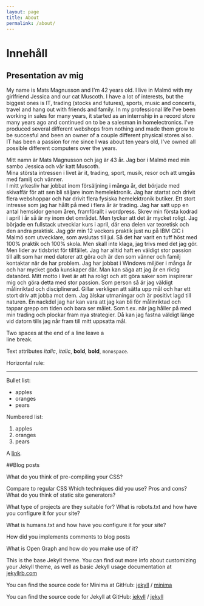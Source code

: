 ```yaml
---
layout: page
title: About
permalink: /about/
---
```

# Innehåll

## Presentation av mig
My name is Mats Magnusson and I'm 42 years old. I live in Malmö with my girlfriend Jessica and our cat Muscoth.
I have a lot of interests, but the biggest ones is IT, trading (stocks and futures), sports, music and concerts, travel and hang out with friends and family.
In my professional life I've been working in sales for many years, it started as an internship in a record store many years ago and continued on to be a salesman in homelectronics. I've produced several different webshops from nothing and made them grow to be succesful and been an owner of a couple different physical stores also. IT has been a passion for me since I was about ten years old, I've owned all possible different computers over the years. 

Mitt namn är Mats Magnusson och jag är 43 år. Jag bor i Malmö med min sambo Jessica och vår katt Muscoth.  
Mina största intressen i livet är it, trading, sport, musik, resor och att umgås med familj och vänner.  
I mitt yrkesliv har jobbat inom försäljning i många år, det började med skivaffär för att sen bli säljare inom hemelektronik.
Jag har startat och drivit flera webshoppar och har drivit flera fysiska hemelektronik butiker. Ett stort intresse som jag har hållt på med i flera år är trading.
Jag har satt upp en antal hemsidor genom åren, framförallt i wordpress. Skrev min första kodrad i april i år så är ny inom det området. 
Men tycker att det är mycket roligt. Jag började en fullstack utvecklar kurs i april, där ena delen var teoretisk och den andra praktisk.
Jag gör min 12 veckors praktik just nu på IBM CIC i Malmö som utvecklare, som avslutas till jul. Så det har varit en tuff höst med 100% praktik och 100% skola. 
Men skall inte klaga, jag trivs med det jag gör. Men lider av tidsbrist för tillfället. 
Jag har alltid haft en väldigt stor passion till allt som har med datorer att göra och är den som vänner och familj kontaktar när de har problem. Jag har jobbat i Windows miljöer i många år och har mycket goda kunskaper där. Man kan säga att jag är en riktig datanörd. Mitt motto i livet är att ha roligt och att göra saker som inspirerar mig och göra detta med stor passion.
Som person så är jag väldigt målinriktad och disciplinerad. Gillar verkligen att sätta upp mål och har ett stort driv att jobba mot dem. Jag älskar utmaningar och är positivt lagd till naturen. En nackdel jag har kan vara att jag kan bli för målinriktad och tappar grepp om tiden och bara ser målet. Som t.ex. när jag håller på med min trading och plockar fram nya strategier. Då kan jag fastna väldigt länge vid datorn tills jag når fram till mitt uppsatta mål.

Two spaces at the end of a line leave a  
line break.

Text attributes _italic_, *italic*, __bold__, **bold**, `monospace`.

Horizontal rule:

---

Bullet list:

  * apples
  * oranges
  * pears

Numbered list:

  1. apples
  2. oranges
  3. pears

A [link](http://example.com).


##Blog posts

What do you think of pre-compiling your CSS?

Compare to regular CSS
Which techniques did you use?
Pros and cons?
What do you think of static site generators?

What type of projects are they suitable for?
What is robots.txt and how have you configure it for your site?

What is humans.txt and how have you configure it for your site?

How did you implements comments to blog posts

What is Open Graph and how do you make use of it?



This is the base Jekyll theme. You can find out more info about customizing your Jekyll theme, as well as basic Jekyll usage documentation at [jekyllrb.com](https://jekyllrb.com/)

You can find the source code for Minima at GitHub:
[jekyll][jekyll-organization] /
[minima](https://github.com/jekyll/minima)

You can find the source code for Jekyll at GitHub:
[jekyll][jekyll-organization] /
[jekyll](https://github.com/jekyll/jekyll)


[jekyll-organization]: https://github.com/jekyll


